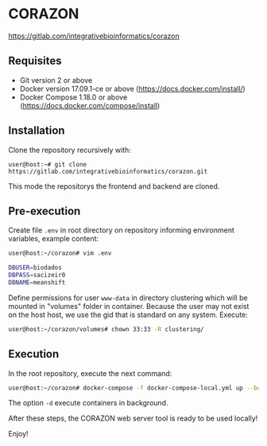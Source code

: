 # CORAZON

https://gitlab.com/integrativebioinformatics/corazon

## Requisites

- Git version 2 or above
- Docker version 17.09.1-ce or above (https://docs.docker.com/install/)
- Docker Compose 1.18.0 or above (https://docs.docker.com/compose/install)

## Installation

Clone the repository recursively with:
```
user@host:~# git clone https://gitlab.com/integrativebioinformatics/corazon.git
```
This mode the repositorys the frontend and backend are cloned.

## Pre-execution

Create file `.env` in root directory on repository informing environment variables, example content:

```bash
user@host:~/corazon# vim .env

DBUSER=biodados
DBPASS=sacizeir0
DBNAME=meanshift

```

Define permissions for user `www-data` in directory clustering which will be mounted in "volumes" folder in container. Because the user may not exist on the host host, we use the gid that is standard on any system. Execute:

```bash
user@host:~/corazon/volumes# chown 33:33 -R clustering/

```

## Execution

In the root repository, execute the next command:

```bash
user@host:~/corazon# docker-compose -f docker-compose-local.yml up --build -d
```
The option `-d` execute containers in background.

After these steps, the CORAZON web server tool is ready to be used locally!

Enjoy!
